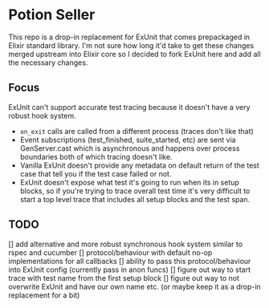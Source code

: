 # Potion Seller
  This repo is a drop-in replacement for ExUnit that comes prepackaged in Elixir standard library. I'm not sure how long it'd take to get these changes merged upstream into Elixir core so I decided to fork ExUnit here and add all the necessary changes.

## Focus
  ExUnit can't support accurate test tracing because it doesn't have a very robust hook system.
  - `on_exit` calls are called from a different process (traces don't like that)
  - Event subscriptions (test_finished, suite_started, etc) are sent via GenServer.cast which is asynchronous and happens over process boundaries both of which tracing doesn't like.
  - Vanilla ExUnit doesn't provide any metadata on default return of the test case that tell you if the test case failed or not.
  - ExUnit doesn't expose what test it's going to run when its in setup blocks, so if you're trying to trace overall test time it's very difficult to start a top level trace that includes all setup blocks and the test span.

## TODO
  [] add alternative and more robust synchronous hook system similar to rspec and cucumber
  [] protocol/behaviour with default no-op implementations for all callbacks
  [] ability to pass this protocol/behaviour into ExUnit config (currently pass in anon funcs)
  [] figure out way to start trace with test name from the first setup block
  [] figure out way to not overwrite ExUnit and have our own name etc. (or maybe keep it as a drop-in replacement for a bit)
